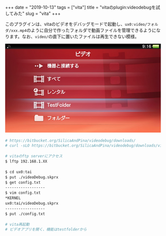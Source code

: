 +++
date = "2019-10-13"
tags = ["vita"]
title = "vitaのplugin:videodebugを試してみた"
slug = "vita"
+++

このプラグインは、vitaのビデオをデバッグモードで起動し、`ux0:video/フォルダ/xxx.mp4`のように自分で作ったフォルダで動画ファイルを管理できるようになります。なお、`video/`の直下に置いたファイルは再生できない模様。

![](https://raw.githubusercontent.com/syui/img/master/old/vita_plugin_videodebug_01.jpg)

```sh
# https://bitbucket.org/SilicaAndPina/videodebug/downloads/
# curl -sLO https://bitbucket.org/SilicaAndPina/videodebug/downloads/videoDebug.skprx

# vitaのftp serverにアクセス
$ lftp 192.168.1.XX

$ cd ux0:tai
$ put ./videoDebug.skprx
$ get config.txt
------------------
$ vim config.txt
*KERNEL
ux0:tai/videoDebug.skprx
------------------
$ put ./config.txt

# vita再起動
# ビデオアプリを開く、機能はtestfolderから
```

